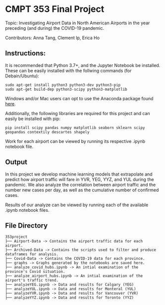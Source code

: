 # CMPT 353 Final Project

Topic: Investigating Airport Data in North American Airports in the year preceding (and during) the COVID-19 pandemic.

Contributors: Anna Tang, Clement Ip, Erica Ho

## Instructions:
It is recommended that Python 3.7+, and the Jupyter Notebook be installed. These can be easily installed with the follwing commands (for Debain/Ubuntu):
```
sudo apt-get install python3 python3-dev python3-pip
sudo apt-get build-dep python3-scipy python3-matplotlib
```
Windows and/or Mac users can opt to use the Anaconda package found [here](https://www.anaconda.com/products/individual).

Additionally, the following libraries are required for this project and can easily be installed with pip:
```
pip install scipy pandas numpy matplotlib seaborn sklearn scipy geopandas contextily descartes shapely
```

Work for each airport can be viewed by running its respective .ipynb notebook file.

## Output

In this project we develop machine learning models that extrapolate and predict how airport traffic will fare in YVR, YEG, YYZ, and YUL during the pandemic. We also analyze the correlation between airport traffic and the number new cases per day, as well as the cumulative number of confirmed cases. 

Results of our analyze can be viewed by running each of the available .ipynb notebook files.

## File Directory 

```
353project
├── Airport-Data -> Contains the airport traffic data for each airport.
├── Archived-Data -> Contains the scripts used to filter and produce dataframes for analysis.
├── Covid-Data -> Contains the COVID-19 data for each province.
├── graphs -> Graphs generated by the notebooks are saved here.
├── analyze_covid_hubs.ipynb -> An intial examination of the province's Covid situation.
├── analyze_airport_hubs.ipynb -> An intial examination of the airport's traffic trend.
├── analyzeYEG.ipynb -> Data and results for Calgary (YEG)
├── analyzeYUL.ipynb -> Data and results for Monteral (YUL)
├── analyzeYVR.ipynb -> Data and results for Vancouver (YVR)
├── analyzeYYZ.ipynb -> Data and results for Toronto (YYZ)
```
